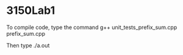 # 3150Lab1

To compile code, type the command g++ unit_tests_prefix_sum.cpp prefix_sum.cpp


Then type ./a.out

